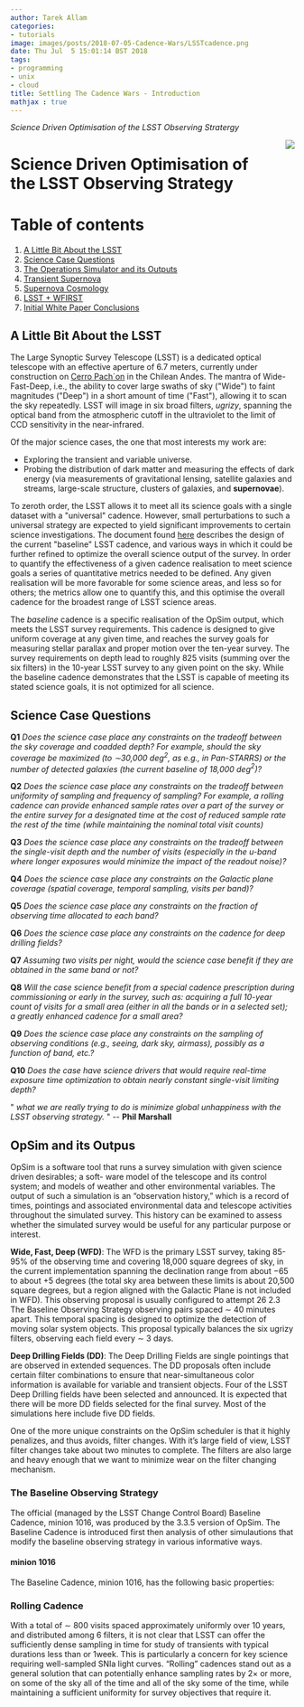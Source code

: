 ```yaml
---
author: Tarek Allam
categories:
- tutorials
image: images/posts/2018-07-05-Cadence-Wars/LSSTcadence.png
date: Thu Jul  5 15:01:14 BST 2018
tags:
- programming
- unix
- cloud
title: Settling The Cadence Wars - Introduction
mathjax : true
---
```


*Science Driven Optimisation of the LSST Observing Stratergy*

<!--more-->

<img src="/images/posts/2018-07-05-Cadence-Wars/LSST-render.png" style="float: right;margin: 0px 0px 15px 20px;">

# Science Driven Optimisation of the LSST Observing Strategy

# Table of contents
1. [A Little Bit About the LSST](#introduction)
2. [Science Case Questions](#questions)
3. [The Operations Simulator and its Outputs](#opsim)
4. [Transient Supernova](#trans)
5. [Supernova Cosmology](#cosmo)
6. [LSST + WFIRST](#wfirst)
7. [Initial White Paper Conclusions](#conclusion)


<a name="introduction"></a>
## A Little Bit About the LSST

The Large Synoptic Survey Telescope (LSST) is a dedicated optical telescope with
an effective aperture of 6.7 meters, currently under construction on
[Cerro Pach´on](https://en.wikipedia.org/wiki/Cerro_Pach%C3%B3n)
in the Chilean Andes. The mantra of Wide-Fast-Deep, i.e., the ability to cover large
swaths of sky ("Wide") to faint magnitudes ("Deep") in a short amount of time
("Fast"), allowing it to scan the sky repeatedly. LSST will image in six broad
filters, _ugrizy_, spanning the optical band from the atmospheric cutoff in the
ultraviolet to the limit of CCD sensitivity in the near-infrared.

Of the major science cases, the one that most interests my work are:

* Exploring the transient and variable universe.
* Probing the distribution of dark matter and measuring the effects of dark
energy (via measurements of gravitational lensing, satellite galaxies and
streams, large-scale structure, clusters of galaxies, and **supernovae**).

To zeroth order, the LSST
allows it to meet all its science goals with a single dataset with a "universal"
cadence. However, small perturbations to such a universal strategy are expected
to yield significant improvements to certain science investigations. The
document found [here](https://arxiv.org/pdf/1708.04058.pdf)
describes the design of the current "baseline" LSST cadence, and
various ways in which it could be further refined to optimize the overall
science output of the survey. In order to quantify the
effectiveness of a given cadence realisation to meet science goals a
series of quantitative metrics needed to be defined. Any given realisation will be more favorable for
some science areas, and less so for others; the metrics allow one to quantify
this, and this optimise the overall cadence for the broadest range of LSST science
areas.

The _baseline_ cadence is a specific realisation of the OpSim output, which meets
the LSST survey requirements. This cadence is designed to give uniform coverage at
any given time, and reaches the survey goals for measuring stellar parallax and
proper motion over the ten-year survey. The survey requirements on depth lead to
roughly 825 visits (summing over the six filters) in the 10-year LSST survey to
any given point on the sky. While the baseline cadence demonstrates that the
LSST is capable of meeting its stated science goals, it is not optimized for all
science.

<a name="questions"></a>
## Science Case Questions

**Q1** _Does the science case place any constraints on the
tradeoff between the sky coverage and coadded depth? For example, should
the sky coverage be maximized (to $\sim$30,000 deg$^2$, as e.g., in
Pan-STARRS) or the number of detected galaxies (the current baseline of 18,000
deg$^2$)?_

**Q2** _Does the science case place any constraints on the
tradeoff between uniformity of sampling and frequency of  sampling? For
example, a rolling cadence can provide enhanced sample rates over a part
of the survey or the entire survey for a designated time at the cost of
reduced sample rate the rest of the time (while maintaining the nominal
total visit counts)_

**Q3** _Does the science case place any constraints on the
tradeoff between the single-visit depth and the number of visits
(especially in the $u$-band where longer exposures would minimize the
impact of the readout noise)?_

**Q4** _Does the science case place any constraints on the
Galactic plane coverage (spatial coverage, temporal sampling, visits per
band)?_

**Q5** _Does the science case place any constraints on the
fraction of observing time allocated to each band?_

**Q6** _Does the science case place any constraints on the
cadence for deep drilling fields?_

**Q7** _Assuming two visits per night, would the science case
benefit if they are obtained in the same band or not?_

**Q8** _Will the case science benefit from a special cadence
prescription during commissioning or early in the survey, such as:
acquiring a full 10-year count of visits for a small area (either in all
the bands or in a  selected set); a greatly enhanced cadence for a small
area?_

**Q9** _Does the science case place any constraints on the
sampling of observing conditions (e.g., seeing, dark sky, airmass),
possibly as a function of band, etc.?_

**Q10** _Does the case have science drivers that would require
real-time exposure time optimization to obtain nearly constant
single-visit limiting depth?_

" _what we are really trying to do is minimize global unhappiness with the
LSST observing strategy._ " -- **Phil Marshall**

<a name="opsim"></a>
## OpSim and its Outpus

OpSim is a software tool that runs a survey simulation with given science driven
desirables; a soft- ware model of the telescope and its control system; and
models of weather and other environmental variables. The output of such a
simulation is an “observation history,” which is a record of times, pointings
and associated environmental data and telescope activities throughout the
simulated survey. This history can be examined to assess whether the simulated
survey would be useful for any particular purpose or interest.

**Wide, Fast, Deep (WFD)**: The WFD is the primary LSST survey, taking 85-95% of the
observing time and covering 18,000 square degrees of sky, in the current
implementation
spanning the declination range from about −65 to about +5 degrees (the total sky
area between these limits is about 20,500 square degrees, but a region aligned
with the Galactic
Plane is not included in WFD). This observing proposal is usually configured to
attempt 26
2.3 The Baseline Observing Strategy
observing pairs spaced ∼ 40 minutes apart. This temporal spacing is designed to
optimize the detection of moving solar system objects. This proposal typically
balances the six ugrizy
filters, observing each field every ∼ 3 days.

**Deep Drilling Fields (DD)**: The Deep Drilling Fields are single pointings that
are observed in extended sequences. The DD proposals often include certain
filter combinations to ensure
that near-simultaneous color information is available for variable and transient
objects. Four of the LSST Deep Drilling fields have been selected and announced.
It is expected that there will be more DD fields selected for the final survey.
Most of the simulations here include five DD fields.

One of the more unique constraints on the OpSim scheduler is that it highly
penalizes, and thus avoids, filter changes. With it’s large field of view, LSST
filter changes take about two minutes to complete. The filters are also large
and heavy enough that we want to minimize wear on the filter changing mechanism.

### The Baseline Observing Strategy

The official (managed by the LSST Change Control Board) Baseline Cadence, minion
1016, was produced by the 3.3.5 version of OpSim. The Baseline Cadence is
introduced first then analysis of other simulautions that
modify the baseline observing strategy in various informative ways.

#### minion 1016

The Baseline Cadence, minion 1016, has the following basic properties:

### Rolling Cadence

With a total of ∼ 800 visits spaced approximately uniformly over 10 years, and
distributed among 6 filters, it is not clear that LSST can offer the
sufficiently dense sampling in time for study of
transients with typical durations less than or  1week. This is particularly a
concern for key science requiring well-sampled SNIa light curves. “Rolling”
cadences stand out as a general solution that
can potentially enhance sampling rates by 2× or more, on some of the sky all of
the time and all of the sky some of the time, while maintaining a sufficient
uniformity for survey objectives that
require it.

